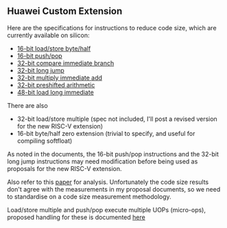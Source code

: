 Huawei Custom Extension
-----------------------

Here are the specifications for instructions to reduce code size, which are currently available on silicon:

- [16-bit load/store byte/half](https://github.com/riscv/riscv-code-size-reduction/blob/master/existing_extensions/Huawei%20Custom%20Extension/riscv_ldst_bh_extension.rst)
- [16-bit push/pop](https://github.com/riscv/riscv-code-size-reduction/blob/master/proposals/Huawei%20Custom%20Extension/riscv_push_pop_extension.rst)
- [32-bit compare immediate branch](https://github.com/riscv/riscv-code-size-reduction/blob/master/proposals/Huawei%20Custom%20Extension/riscv_condbr_imm_extension.rst)
- [32-bit long jump](https://github.com/riscv/riscv-code-size-reduction/blob/master/proposals/Huawei%20Custom%20Extension/riscv_longjump_extension.rst)
- [32-bit multiply immediate add](https://github.com/riscv/riscv-code-size-reduction/blob/master/proposals/Huawei%20Custom%20Extension/riscv_muladd_extension.rst)
- [32-bit preshifted arithmetic](https://github.com/riscv/riscv-code-size-reduction/blob/master/proposals/Huawei%20Custom%20Extension/riscv_preshifted_arithmetic.rst)
- [48-bit load long immediate](https://github.com/riscv/riscv-code-size-reduction/blob/master/proposals/Huawei%20Custom%20Extension/riscv_LLI_extension.rst)

There are also 
- 32-bit load/store multiple (spec not included, I'll post a revised version for the new RISC-V extension)
- 16-bit byte/half zero extension (trivial to specify, and useful for compiling softfloat)

As noted in the documents, the 16-bit push/pop instructions and the 32-bit long jump instructions may need modification before being used as proposals for the new RISC-V extension.

Also refer to this [paper](https://github.com/riscv/riscv-code-size-reduction/blob/master/CARRV2020_final.pdf) for analysis. Unfortunately the code size results don't agree with the measurements in my proposal documents, so we need to standardise on a code size measurement methodology.

Load/store multiple and push/pop execute multiple UOPs (micro-ops), proposed handling for these is documented [here](https://github.com/riscv/riscv-code-size-reduction/blob/master/proposals/Huawei%20Custom%20Extension/riscv_uop_handling.rst)

